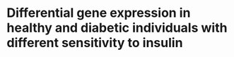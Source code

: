 # Differential gene expression in healthy and diabetic individuals with different sensitivity to insulin